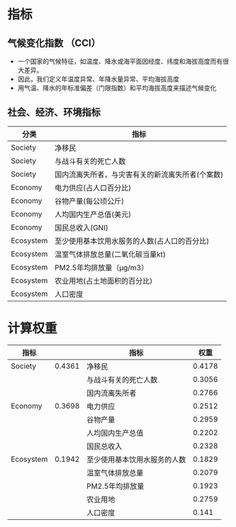 # 指标
##  气候变化指数 （CCI）
- 一个国家的气候特征，如温度、降水或海平面因经度、纬度和海拔高度而有很大差异。
- 因此，我们定义年温度异常、年降水量异常、平均海拔高度
- 用气温、降水的年标准偏差（门限指数）和平均海拔高度来描述气候变化

## 社会、经济、环境指标
| 分类      | 指标                                             |
|-----------|--------------------------------------------------|
| Society   | 净移民                                           |
| Society   | 与战斗有关的死亡人数                             |
| Society   | 国内流离失所者，与灾害有关的新流离失所者(个案数) |
| Economy   | 电力供应(占人口百分比)                           |
| Economy   | 谷物产量(每公顷公斤)                             |
| Economy   | 人均国内生产总值(美元)                           |
| Economy   | 国民总收入(GNI)                                  |
| Ecosystem | 至少使用基本饮用水服务的人数(占人口的百分比)     |
| Ecosystem | 温室气体排放总量(二氧化碳当量kt)                 |
| Ecosystem | PM2.5年均排放量（μg/m3）                         |
| Ecosystem | 农业用地(占土地面积的百分比)                     |
| Ecosystem | 人口密度                                         |

# 计算权重
| 指标      |        | 指标                         | 权重   |
|-----------|--------|------------------------------|--------|
| Society   | 0.4361 | 净移民                       | 0.4178 |
|           |        | 与战斗有关的死亡人数         | 0.3056 |
|           |        | 国内流离失所者               | 0.2766 |
| Economy   | 0.3698 | 电力供应                     | 0.2512 |
|           |        | 谷物产量                     | 0.2959 |
|           |        | 人均国内生产总值             | 0.2202 |
|           |        | 国民总收入                   | 0.2328 |
| Ecosystem | 0.1942 | 至少使用基本饮用水服务的人数 | 0.1829 |
|           |        | 温室气体排放总量             | 0.2079 |
|           |        | PM2.5年均排放量              | 0.1923 |
|           |        | 农业用地                     | 0.2759 |
|           |        | 人口密度                     | 0.141  |